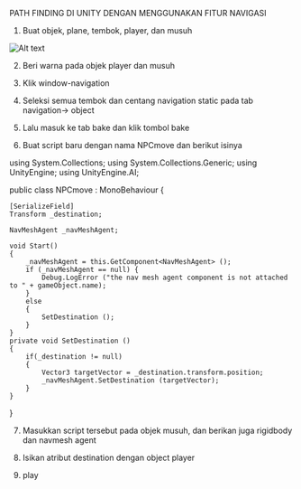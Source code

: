 PATH FINDING DI UNITY DENGAN MENGGUNAKAN FITUR NAVIGASI
1.	Buat objek, plane, tembok, player, dan musuh



![Alt text](ulhanmaulana/pathfinding_article/1.jpg?raw=true "Optional Title")













2.	Beri warna pada objek player dan musuh
























3.	Klik window-navigation






























4.	Seleksi semua tembok dan centang navigation static pada tab navigation-> object












5.	Lalu masuk ke tab bake dan klik tombol bake

















6.	Buat script baru dengan nama NPCmove dan berikut isinya

using System.Collections;
using System.Collections.Generic;
using UnityEngine;
using UnityEngine.AI;

public class NPCmove : MonoBehaviour {

    [SerializeField]
    Transform _destination;

    NavMeshAgent _navMeshAgent;

    void Start()
    {
        _navMeshAgent = this.GetComponent<NavMeshAgent> ();
        if (_navMeshAgent == null) {
            Debug.LogError ("the nav mesh agent component is not attached  to " + gameObject.name);
        }
        else 
        {
            SetDestination ();
        }
    }
    private void SetDestination ()
    {
        if(_destination != null)
        {
            Vector3 targetVector = _destination.transform.position;
            _navMeshAgent.SetDestination (targetVector);
        }
    }
}


7.	Masukkan script tersebut pada objek musuh, dan berikan juga rigidbody dan navmesh agent






















8.	Isikan atribut destination dengan object player
9.	play
